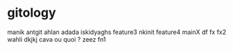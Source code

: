 # gitology
manik antgit
ahlan adada
iskidyaghs
feature3
nkinit
feature4
mainX
df
fx
fx2
wahli
dkjkj
cava ou quoi ?
zeez
fn1